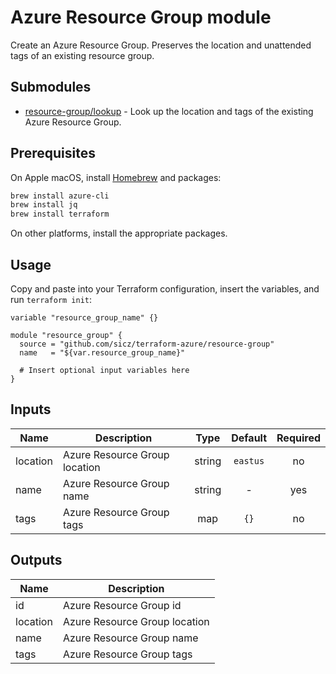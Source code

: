 # Azure Resource Group module

Create an Azure Resource Group. Preserves the location and unattended tags of
an existing resource group.

## Submodules

* [resource-group/lookup](lookup/README.md) - Look up the location and tags of
  the existing Azure Resource Group.

## Prerequisites

On Apple macOS, install [Homebrew](http://brew.sh/) and packages:
```bash
brew install azure-cli
brew install jq
brew install terraform
```
On other platforms, install the appropriate packages.

## Usage

Copy and paste into your Terraform configuration, insert the variables, and
run `terraform init`:
```hcl
variable "resource_group_name" {}

module "resource_group" {
  source = "github.com/sicz/terraform-azure/resource-group"
  name   = "${var.resource_group_name}"

  # Insert optional input variables here
}
```

<!-- BEGINNING OF PRE-COMMIT-TERRAFORM DOCS HOOK -->
## Inputs

| Name | Description | Type | Default | Required |
|------|-------------|:----:|:-----:|:-----:|
| location | Azure Resource Group location | string | `eastus` | no |
| name | Azure Resource Group name | string | - | yes |
| tags | Azure Resource Group tags | map | `{}` | no |

## Outputs

| Name | Description |
|------|-------------|
| id | Azure Resource Group id |
| location | Azure Resource Group location |
| name | Azure Resource Group name |
| tags | Azure Resource Group tags |

<!-- END OF PRE-COMMIT-TERRAFORM DOCS HOOK -->
